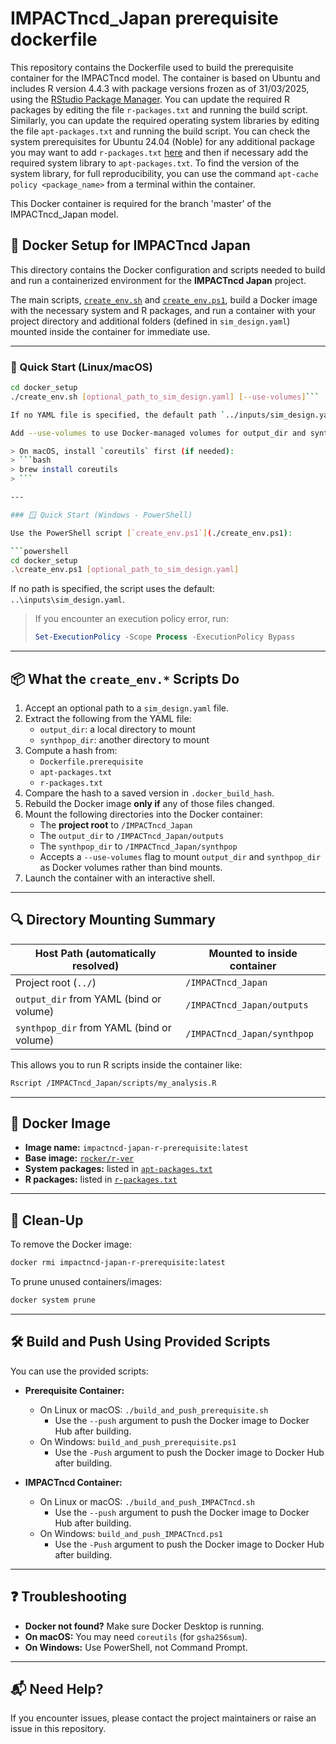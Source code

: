 # IMPACTncd_Japan prerequisite dockerfile

This repository contains the Dockerfile used to build the prerequisite container for the IMPACTncd model. The container is based on Ubuntu and includes R version 4.4.3 with package versions frozen as of 31/03/2025, using the [RStudio Package Manager](https://packagemanager.posit.co/client/#/). You can update the required R packages by editing the file `r-packages.txt` and running the build script. Similarly, you can update the required operating system libraries by editing the file `apt-packages.txt` and running the build script. You can check the system prerequisites for Ubuntu 24.04 (Noble)  for any additional package you may want to add `r-packages.txt` [here](https://packagemanager.posit.co/client/#/repos/cran/packages/overview?search=) and then if necessary add the required system library to `apt-packages.txt`. To find the version of the system library, for full reproducibility, you can use the command `apt-cache policy <package_name>` from a terminal within the container.

This Docker container is required for the branch 'master' of the IMPACTncd_Japan model.

## 🐳 Docker Setup for IMPACTncd Japan

This directory contains the Docker configuration and scripts needed to build and run a containerized environment for the **IMPACTncd Japan** project.

The main scripts, [`create_env.sh`](./create_env.sh) and [`create_env.ps1`](./create_env.ps1), build a Docker image with the necessary system and R packages, and run a container with your project directory and additional folders (defined in `sim_design.yaml`) mounted inside the container for immediate use.

---

### 🚀 Quick Start (Linux/macOS)

```bash
cd docker_setup
./create_env.sh [optional_path_to_sim_design.yaml] [--use-volumes]```

If no YAML file is specified, the default path `../inputs/sim_design.yaml` will be used.

Add --use-volumes to use Docker-managed volumes for output_dir and synthpop_dir instead of bind mounts.

> On macOS, install `coreutils` first (if needed):
> ```bash
> brew install coreutils
> ```

---

### 🪟 Quick Start (Windows - PowerShell)

Use the PowerShell script [`create_env.ps1`](./create_env.ps1):

```powershell
cd docker_setup
.\create_env.ps1 [optional_path_to_sim_design.yaml]
```

If no path is specified, the script uses the default: `..\inputs\sim_design.yaml`.

> If you encounter an execution policy error, run:
> ```powershell
> Set-ExecutionPolicy -Scope Process -ExecutionPolicy Bypass
> ```

---

## 📦 What the `create_env.*` Scripts Do

1. Accept an optional path to a `sim_design.yaml` file.
2. Extract the following from the YAML file:
   - `output_dir`: a local directory to mount
   - `synthpop_dir`: another directory to mount
3. Compute a hash from:
   - `Dockerfile.prerequisite`
   - `apt-packages.txt`
   - `r-packages.txt`
4. Compare the hash to a saved version in `.docker_build_hash`.
5. Rebuild the Docker image **only if** any of those files changed.
6. Mount the following directories into the Docker container:
   - The **project root** to `/IMPACTncd_Japan`
   - The `output_dir` to `/IMPACTncd_Japan/outputs`
   - The `synthpop_dir` to `/IMPACTncd_Japan/synthpop`
   - Accepts a `--use-volumes` flag to mount `output_dir` and `synthpop_dir` as Docker volumes rather than bind mounts.
7. Launch the container with an interactive shell.

---

## 🔍 Directory Mounting Summary

| Host Path (automatically resolved)       | Mounted to inside container              |
|------------------------------------------|------------------------------------------|
| Project root (`../`)                     | `/IMPACTncd_Japan`                       |
| `output_dir` from YAML (bind or volume)  | `/IMPACTncd_Japan/outputs`               |
| `synthpop_dir` from YAML (bind or volume)| `/IMPACTncd_Japan/synthpop`              |

This allows you to run R scripts inside the container like:

```bash
Rscript /IMPACTncd_Japan/scripts/my_analysis.R
```

---

## 🐳 Docker Image

- **Image name:** `impactncd-japan-r-prerequisite:latest`
- **Base image:** [`rocker/r-ver`](https://hub.docker.com/r/rocker/r-ver)
- **System packages:** listed in [`apt-packages.txt`](./apt-packages.txt)
- **R packages:** listed in [`r-packages.txt`](./r-packages.txt)

---

## 🧼 Clean-Up

To remove the Docker image:

```bash
docker rmi impactncd-japan-r-prerequisite:latest
```

To prune unused containers/images:

```bash
docker system prune
```

---

## 🛠 Build and Push Using Provided Scripts

You can use the provided scripts:

- **Prerequisite Container:**
  - On Linux or macOS: `./build_and_push_prerequisite.sh`
    - Use the `--push` argument to push the Docker image to Docker Hub after building.
  - On Windows: `build_and_push_prerequisite.ps1`
    - Use the `-Push` argument to push the Docker image to Docker Hub after building.

- **IMPACTncd Container:**
  - On Linux or macOS: `./build_and_push_IMPACTncd.sh`
    - Use the `--push` argument to push the Docker image to Docker Hub after building.
  - On Windows: `build_and_push_IMPACTncd.ps1`
    - Use the `-Push` argument to push the Docker image to Docker Hub after building.

---

## ❓ Troubleshooting

- **Docker not found?** Make sure Docker Desktop is running.
- **On macOS:** You may need `coreutils` (for `gsha256sum`).
- **On Windows:** Use PowerShell, not Command Prompt.

---

## 📬 Need Help?

If you encounter issues, please contact the project maintainers or raise an issue in this repository.
